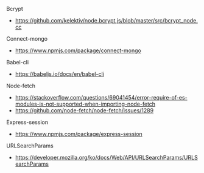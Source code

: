 Bcrypt
- https://github.com/kelektiv/node.bcrypt.js/blob/master/src/bcrypt_node.cc

Connect-mongo
- https://www.npmjs.com/package/connect-mongo

Babel-cli
- https://babeljs.io/docs/en/babel-cli

Node-fetch
- https://stackoverflow.com/questions/69041454/error-require-of-es-modules-is-not-supported-when-importing-node-fetch
- https://github.com/node-fetch/node-fetch/issues/1289

Express-session
- https://www.npmjs.com/package/express-session

URLSearchParams
- https://developer.mozilla.org/ko/docs/Web/API/URLSearchParams/URLSearchParams
